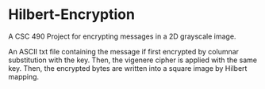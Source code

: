 # Hilbert-Encryption
A CSC 490 Project for encrypting messages in a 2D grayscale image.

An ASCII txt file containing the message if first encrypted by columnar substitution with the key.
Then, the vigenere cipher is applied with the same key.
Then, the encrypted bytes are written into a square image by Hilbert mapping.
